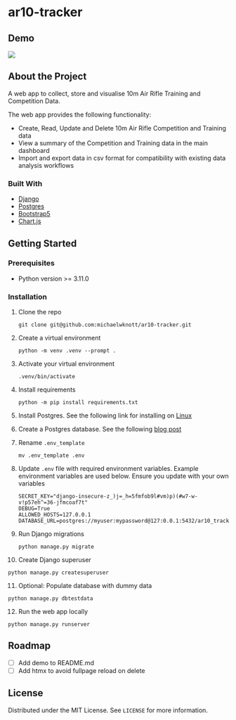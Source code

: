 # ar10-tracker

## Demo

![](https://github.com/michaelwknott/ar10-tracker/assets/17526532/654ecace-7bb7-406b-b948-b7c194b61b27)

## About the Project
A web app to collect, store and visualise 10m Air Rifle Training and Competition Data.

The web app provides the following functionality:
+ Create, Read, Update and Delete 10m Air Rifle Competition and Training data
+ View a summary of the Competition and Training data in the main dashboard
+ Import and export data in csv format for compatibility with existing data analysis workflows

### Built With
+ [Django](https://www.djangoproject.com/)
+ [Postgres](https://www.postgresql.org/)
+ [Bootstrap5](https://getbootstrap.com/)
+ [Chart.js](https://www.chartjs.org/)

## Getting Started

### Prerequisites
+ Python version >= 3.11.0

### Installation

1. Clone the repo
    ```
    git clone git@github.com:michaelwknott/ar10-tracker.git
    ```

2. Create a virtual environment
   ```
   python -m venv .venv --prompt .
   ```

3. Activate your virtual environment
   ```
   .venv/bin/activate
   ```

4. Install requirements
   ```
   python -m pip install requirements.txt
   ```

5. Install Postgres. See the following link for installing on [Linux](https://www.digitalocean.com/community/tutorials/how-to-install-postgresql-on-ubuntu-22-04-quickstart)

6. Create a Postgres database. See the following [blog post](https://michaelwknott.github.io/using-postgresql-with-django.html)

7. Rename `.env_template`
   ```
   mv .env_template .env
   ```

8. Update `.env` file with required environment variables. Example environment variables are used below. Ensure you update with your own variables 
   ```
   SECRET_KEY="django-insecure-z_)j=_h=5fmfob9l#vm)p)(#w7-w-v!p57eh^=36-jfmcoaf7t"
   DEBUG=True
   ALLOWED_HOSTS=127.0.0.1
   DATABASE_URL=postgres://myuser:mypassword@127:0.0.1:5432/ar10_tracker
   ```

9. Run Django migrations
   ```
   python manage.py migrate
   ```

10. Create Django superuser
  ```
python manage.py createsuperuser
```

11. Optional: Populate database with dummy data
  ```
  python manage.py dbtestdata
```

12. Run the web app locally
  ```
  python manage.py runserver
```
## Roadmap

- [ ] Add demo to README.md
- [ ] Add htmx to avoid fullpage reload on delete

## License
Distributed under the MIT License. See `LICENSE` for more information.
